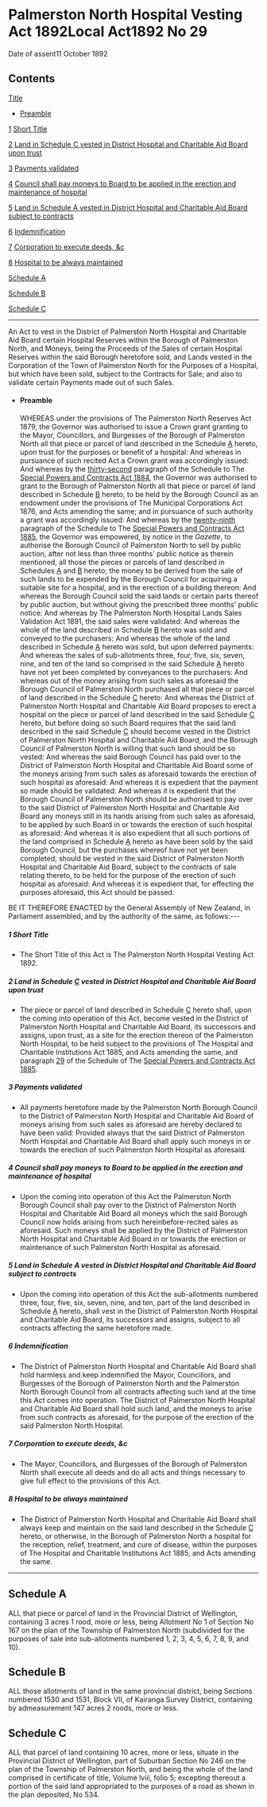 # Palmerston North Hospital Vesting Act 1892Local Act1892 No 29

Date of assent11 October 1892

## Contents

[Title][0]
    
*   [Preamble][1]

[1][2] [Short Title][2]

[2][3] [Land in Schedule C vested in District Hospital and Charitable Aid Board upon trust][3]

[3][4] [Payments validated][4]

[4][5] [Council shall pay moneys to Board to be applied in the erection and maintenance of hospital][5]

[5][6] [Land in Schedule A vested in District Hospital and Charitable Aid Board subject to contracts][6]

[6][7] [Indemnification][7]

[7][8] [Corporation to execute deeds, &c][8]

[8][9] [Hospital to be always maintained][9]

[Schedule A][10]  
[][10]

[Schedule B][11]  
[][11]

[Schedule C][12]  
[][12]

---

An Act to vest in the District of Palmerston North Hospital and Charitable Aid Board certain Hospital Reserves within the Borough of Palmerston North, and Moneys, being the Proceeds of the Sales of certain Hospital Reserves within the said Borough heretofore sold, and Lands vested in the Corporation of the Town of Palmerston North for the Purposes of a Hospital, but which have been sold, subject to the Contracts for Sale; and also to validate certain Payments made out of such Sales.
    
*   #### Preamble
    
    WHEREAS under the provisions of The Palmerston North Reserves Act 1879, the Governor was authorised to issue a Crown grant granting to the Mayor, Councillors, and Burgesses of the Borough of Palmerston North all that piece or parcel of land described in the Schedule [A][10] hereto, upon trust for the purposes or benefit of a hospital: And whereas in pursuance of such recited Act a Crown grant was accordingly issued: And whereas by the [thirty-second][13] paragraph of the Schedule to The [Special Powers and Contracts Act 1884][14], the Governor was authorised to grant to the Borough of Palmerston North all that piece or parcel of land described in Schedule [B][11] hereto, to be held by the Borough Council as an endowment under the provisions of The Municipal Corporations Act 1876, and Acts amending the same; and in pursuance of such authority a grant was accordingly issued: And whereas by the [twenty-ninth][13] paragraph of the Schedule to The [Special Powers and Contracts Act 1885][14], the Governor was empowered, by notice in the _Gazette_, to authorise the Borough Council of Palmerston North to sell by public auction, after not less than three months' public notice as therein mentioned, all those the pieces or parcels of land described in Schedules [A][10] and [B][11] hereto; the money to be derived from the sale of such lands to be expended by the Borough Council for acquiring a suitable site for a hospital, and in the erection of a building thereon: And whereas the Borough Council sold the said lands or certain parts thereof by public auction, but without giving the prescribed three months' public notice: And whereas by The Palmerston North Hospital Lands Sales Validation Act 1891, the said sales were validated: And whereas the whole of the land described in Schedule [B][11] hereto was sold and conveyed to the purchasers: And whereas the whole of the land described in Schedule [A][10] hereto was sold, but upon deferred payments: And whereas the sales of sub-allotments three, four, five, six, seven, nine, and ten of the land so comprised in the said Schedule [A][10] hereto have not yet been completed by conveyances to the purchasers: And whereas out of the money arising from such sales as aforesaid the Borough Council of Palmerston North purchased all that piece or parcel of land described in the Schedule [C][12] hereto: And whereas the District of Palmerston North Hospital and Charitable Aid Board proposes to erect a hospital on the piece or parcel of land described in the said Schedule [C][12] hereto, but before doing so such Board requires that the said land described in the said Schedule [C][12] should become vested in the District of Palmerston North Hospital and Charitable Aid Board, and the Borough Council of Palmerston North is willing that such land should be so vested: And whereas the said Borough Council has paid over to the District of Palmerston North Hospital and Charitable Aid Board some of the moneys arising from such sales as aforesaid towards the erection of such hospital as aforesaid: And whereas it is expedient that the payment so made should be validated: And whereas it is expedient that the Borough Council of Palmerston North should be authorised to pay over to the said District of Palmerston North Hospital and Charitable Aid Board any moneys still in its hands arising from such sales as aforesaid, to be applied by such Board in or towards the erection of such hospital as aforesaid: And whereas it is also expedient that all such portions of the land comprised in Schedule [A][10] hereto as have been sold by the said Borough Council, but the purchases whereof have not yet been completed, should be vested in the said District of Palmerston North Hospital and Charitable Aid Board, subject to the contracts of sale relating thereto, to be held for the purpose of the erection of such hospital as aforesaid: And whereas it is expedient that, for effecting the purposes aforesaid, this Act should be passed:

BE IT THEREFORE ENACTED by the General Assembly of New Zealand, in Parliament assembled, and by the authority of the same, as follows:---

##### 1 Short Title
    
*   The Short Title of this Act is The Palmerston North Hospital Vesting Act 1892\.

##### 2 Land in Schedule [C][12] vested in District Hospital and Charitable Aid Board upon trust
    
*   The piece or parcel of land described in Schedule [C][12] hereto shall, upon the coming into operation of this Act, become vested in the District of Palmerston North Hospital and Charitable Aid Board, its successors and assigns, upon trust, as a site for the erection thereon of the Palmerston North Hospital, to be held subject to the provisions of The Hospital and Charitable Institutions Act 1885, and Acts amending the same, and paragraph [29][15] of the Schedule of The [Special Powers and Contracts Act 1885][16].

##### 3 Payments validated
    
*   All payments heretofore made by the Palmerston North Borough Council to the District of Palmerston North Hospital and Charitable Aid Board of moneys arising from such sales as aforesaid are hereby declared to have been valid: Provided always that the said District of Palmerston North Hospital and Charitable Aid Board shall apply such moneys in or towards the erection of such Palmerston North Hospital as aforesaid.

##### 4 Council shall pay moneys to Board to be applied in the erection and maintenance of hospital
    
*   Upon the coming into operation of this Act the Palmerston North Borough Council shall pay over to the District of Palmerston North Hospital and Charitable Aid Board all moneys which the said Borough Council now holds arising from such hereinbefore-recited sales as aforesaid. Such moneys shall be applied by the District of Palmerston North Hospital and Charitable Aid Board in or towards the erection or maintenance of such Palmerston North Hospital as aforesaid.

##### 5 Land in Schedule A vested in District Hospital and Charitable Aid Board subject to contracts
    
*   Upon the coming into operation of this Act the sub-allotments numbered three, four, five, six, seven, nine, and ten, part of the land described in Schedule [A][10] hereto, shall vest in the District of Palmerston North Hospital and Charitable Aid Board, its successors and assigns, subject to all contracts affecting the same heretofore made.

##### 6 Indemnification
    
*   The District of Palmerston North Hospital and Charitable Aid Board shall hold harmless and keep indemnified the Mayor, Councillors, and Burgesses of the Borough of Palmerston North and the Palmerston North Borough Council from all contracts affecting such land at the time this Act comes into operation. The District of Palmerston North Hospital and Charitable Aid Board shall hold such land, and the moneys to arise from such contracts as aforesaid, for the purpose of the erection of the said Palmerston North Hospital.

##### 7 Corporation to execute deeds, &c
    
*   The Mayor, Councillors, and Burgesses of the Borough of Palmerston North shall execute all deeds and do all acts and things necessary to give full effect to the provisions of this Act.

##### 8 Hospital to be always maintained
    
*   The District of Palmerston North Hospital and Charitable Aid Board shall always keep and maintain on the said land described in the Schedule [C][12] hereto, or otherwise, in the Borough of Palmerston North a hospital for the reception, relief, treatment, and cure of disease, within the purposes of The Hospital and Charitable Institutions Act 1885, and Acts amending the same.

---

## Schedule A

ALL that piece or parcel of land in the Provincial District of Wellington, containing 3 acres 1 rood, more or less, being Allotment No 1 of Section No 167 on the plan of the Township of Palmerston North (subdivided for the purposes of sale into sub-allotments numbered 1, 2, 3, 4, 5, 6, 7, 8, 9, and 10).

## Schedule B

ALL those allotments of land in the same provincial district, being Sections numbered 1530 and 1531, Block VII, of Kairanga Survey District, containing by admeasurement 147 acres 2 roods, more or less.

## Schedule C

ALL that parcel of land containing 10 acres, more or less, situate in the Provincial District of Wellington, part of Suburban Section No 246 on the plan of the Township of Palmerston North, and being the whole of the land comprised in certificate of title, Volume lviii, folio 5; excepting thereout a portion of the said land appropriated to the purposes of a road as shown in the plan deposited, No 534\.

[0]: http://www.legislation.govt.nz/act/local/1892/0029/latest/whole.html#DLM23875
[1]: http://www.legislation.govt.nz/act/local/1892/0029/latest/whole.html#DLM23876
[2]: http://www.legislation.govt.nz/act/local/1892/0029/latest/whole.html#DLM23879
[3]: http://www.legislation.govt.nz/act/local/1892/0029/latest/whole.html#DLM23880
[4]: http://www.legislation.govt.nz/act/local/1892/0029/latest/whole.html#DLM23881
[5]: http://www.legislation.govt.nz/act/local/1892/0029/latest/whole.html#DLM23882
[6]: http://www.legislation.govt.nz/act/local/1892/0029/latest/whole.html#DLM23883
[7]: http://www.legislation.govt.nz/act/local/1892/0029/latest/whole.html#DLM23884
[8]: http://www.legislation.govt.nz/act/local/1892/0029/latest/whole.html#DLM23885
[9]: http://www.legislation.govt.nz/act/local/1892/0029/latest/whole.html#DLM23886
[10]: http://www.legislation.govt.nz/act/local/1892/0029/latest/whole.html#DLM23887
[11]: http://www.legislation.govt.nz/act/local/1892/0029/latest/whole.html#DLM23888
[12]: http://www.legislation.govt.nz/act/local/1892/0029/latest/whole.html#DLM23889
[13]: http://www.legislation.govt.nz/act/local/1892/0029/latest/link.aspx?id=DLM17719
[14]: http://www.legislation.govt.nz/act/local/1892/0029/latest/link.aspx?id=DLM17704
[15]: http://www.legislation.govt.nz/act/local/1892/0029/latest/link.aspx?id=DLM18781
[16]: http://www.legislation.govt.nz/act/local/1892/0029/latest/link.aspx?id=DLM18762